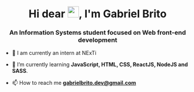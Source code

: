 <h1 align="center">Hi dear <img src="https://raw.githubusercontent.com/kaueMarques/kaueMarques/master/hi.gif" width="30px">, I'm Gabriel Brito</h1>
<h3 align="center">An Information Systems student focused on Web front-end development</h3>


- 🔭 I am currently an intern at NExTi

- 🌱 I’m currently learning **JavaScript, HTML, CSS, ReactJS, NodeJS and SASS**.

- 📫 How to reach me **gabrielbrito.dev@gmail.com**


<!--

**gboliveir/gboliveir** is a ✨ _special_ ✨ repository because its `README.md` (this file) appears on your GitHub profile.

Here are some ideas to get you started:

- 🔭 I’m currently working on ...
- 🌱 I’m currently learning JavaScript, CSS, NodeJS, ...
- 👯 I’m looking to collaborate on ...
- 🤔 I’m looking for help with ...
- 💬 Ask me about ...
- 📫 How to reach me: ...
- 😄 Pronouns: ...
- ⚡ Fun fact: ...
-->

